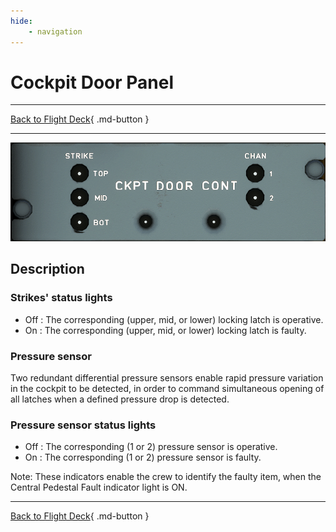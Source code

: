```yaml
---
hide:
    - navigation
---
```


# Cockpit Door Panel

---

[Back to Flight Deck](../flight-deck.md){ .md-button }

---


![Cockpit Door Panel](../../assets/a32nx-briefing/overhead-aft-panel/Cockpit-Door-Cont.png "Cockpit Door Panel")

## Description

### Strikes' status lights

- Off : The corresponding (upper, mid, or lower) locking latch is operative.
- On : The corresponding (upper, mid, or lower) locking latch is faulty.

###  Pressure sensor

Two redundant differential pressure sensors enable rapid pressure variation in the cockpit to be detected, in order to command simultaneous opening of all latches when a defined pressure
drop is detected.

### Pressure sensor status lights

- Off : The corresponding (1 or 2) pressure sensor is operative.
- On : The corresponding (1 or 2) pressure sensor is faulty.

Note: These indicators enable the crew to identify the faulty item, when the Central Pedestal Fault indicator light is ON.

---

[Back to Flight Deck](../flight-deck.md){ .md-button }

